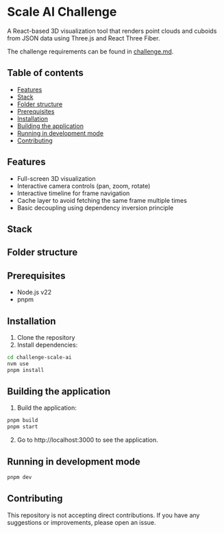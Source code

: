 # Scale AI Challenge

A React-based 3D visualization tool that renders point clouds and cuboids from JSON data using Three.js and React Three Fiber.

The challenge requirements can be found in [challenge.md](docs/challenge.md).

## Table of contents

- [Features](#features)
- [Stack](#stack)
- [Folder structure](#folder-structure)
- [Prerequisites](#prerequisites)
- [Installation](#installation)
- [Building the application](#building-the-application)
- [Running in development mode](#running-in-development-mode)
- [Contributing](#contributing)

## Features

- Full-screen 3D visualization
- Interactive camera controls (pan, zoom, rotate)
- Interactive timeline for frame navigation
- Cache layer to avoid fetching the same frame multiple times
- Basic decoupling using dependency inversion principle

## Stack

## Folder structure

## Prerequisites

- Node.js v22
- pnpm

## Installation

1. Clone the repository
2. Install dependencies:

```bash
cd challenge-scale-ai
nvm use
pnpm install
```

## Building the application

1. Build the application:

```bash
pnpm build
pnpm start
```

2. Go to http://localhost:3000 to see the application.

## Running in development mode

```bash
pnpm dev
```

## Contributing

This repository is not accepting direct contributions.
If you have any suggestions or improvements, please open an issue.
